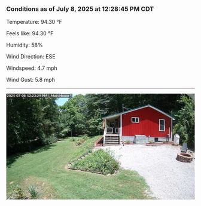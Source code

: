 ### Conditions as of July 8, 2025 at 12:28:45 PM CDT 

Temperature: 94.30 &deg;F

Feels like: 94.30 &deg;F

Humidity: 58%

Wind Direction: ESE

Windspeed: 4.7 mph

Wind Gust: 5.8 mph

---

<img src="./images/latest.jpeg"/>

